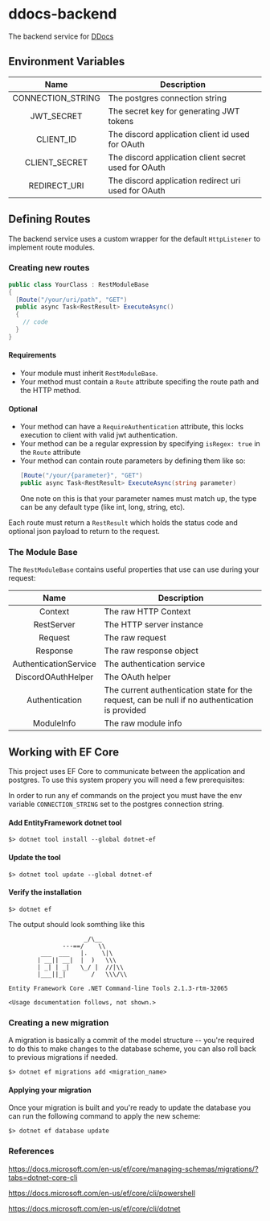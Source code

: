 # ddocs-backend
The backend service for [DDocs](https://ddocs.io)


## Environment Variables
|        Name       | Description                                          |
|:-----------------:|------------------------------------------------------|
| CONNECTION_STRING | The postgres connection string                       |
|     JWT_SECRET    | The secret key for generating JWT tokens             |
|     CLIENT_ID     | The discord application client id used for OAuth     |
|   CLIENT_SECRET   | The discord application client secret used for OAuth |
| REDIRECT_URI      | The discord application redirect uri used for OAuth  |

## Defining Routes

The backend service uses a custom wrapper for the default `HttpListener` to implement route modules.

### Creating new routes

```cs
public class YourClass : RestModuleBase
{
  [Route("/your/uri/path", "GET")
  public async Task<RestResult> ExecuteAsync()
  {
    // code
  }
}
```
#### Requirements
- Your module must inherit `RestModuleBase`.
- Your method must contain a `Route` attribute specifing the route path and the HTTP method.

#### Optional
- Your method can have a `RequireAuthentication` attribute, this locks execution to client with valid jwt authentication.
- Your method can be a regular expression by specifying `isRegex: true` in the `Route` attribute
- Your method can contain route parameters by defining them like so:
  ```cs
  [Route("/your/{parameter}", "GET")
  public async Task<RestResult> ExecuteAsync(string parameter)
  ```
  One note on this is that your parameter names must match up, the type can be any default type (like int, long, string, etc).
 
Each route must return a `RestResult` which holds the status code and optional json payload to return to the request.

### The Module Base
The `RestModuleBase` contains useful properties that use can use during your request:

|          Name         | Description                                                                                    |
|:---------------------:|------------------------------------------------------------------------------------------------|
|        Context        | The raw HTTP Context                                                                           |
|       RestServer      | The HTTP server instance                                                                       |
|        Request        | The raw request                                                                                |
|        Response       | The raw response object                                                                        |
| AuthenticationService | The authentication service                                                                     |
| DiscordOAuthHelper    | The OAuth helper                                                                               |
| Authentication        | The current authentication state for the request, can be null if no authentication is provided |
| ModuleInfo            | The raw module info                                                                            |


## Working with EF Core
This project uses EF Core to communicate between the application and postgres. To use this system propery you will need a few prerequisites:

In order to run any ef commands on the project you must have the env variable `CONNECTION_STRING` set to the postgres connection string.

#### Add EntityFramework dotnet tool
```
$> dotnet tool install --global dotnet-ef
```

#### Update the tool
```
$> dotnet tool update --global dotnet-ef
```

#### Verify the installation
```
$> dotnet ef
```
The output should look somthing like this
```
                     _/\__
               ---==/    \\
         ___  ___   |.    \|\
        | __|| __|  |  )   \\\
        | _| | _|   \_/ |  //|\\
        |___||_|       /   \\\/\\

Entity Framework Core .NET Command-line Tools 2.1.3-rtm-32065

<Usage documentation follows, not shown.>
```

### Creating a new migration
A migration is basically a commit of the model structure -- you're required to do this to make changes to the database scheme, you can also roll back to previous migrations if needed.

```
$> dotnet ef migrations add <migration_name>
```

#### Applying your migration
Once your migration is built and you're ready to update the database you can run the following command to apply the new scheme:
```
$> dotnet ef database update
```

### References
https://docs.microsoft.com/en-us/ef/core/managing-schemas/migrations/?tabs=dotnet-core-cli

https://docs.microsoft.com/en-us/ef/core/cli/powershell

https://docs.microsoft.com/en-us/ef/core/cli/dotnet

